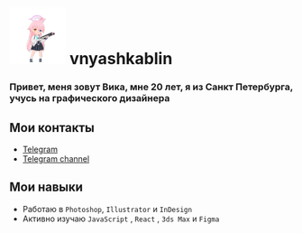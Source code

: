 # <img height="100" width="100" src="https://raw.githubusercontent.com/vnyashkablin/vnyashkablin/master/Hoshino_Sprite.webp"/> vnyashkablin
### Привет, меня зовут Вика, мне 20 лет, я из Санкт Петербурга, учусь на графического дизайнера 

## Мои контакты 
- [Telegram](https://ivivika.t.me)
- [Telegram channel](https://t.me/imvivika)

## Мои навыки 
- Работаю в  `Photoshop`, `Illustrator` и `InDesign`
- Активно изучаю `JavaScript` , `React` , `3ds Max` и `Figma`
